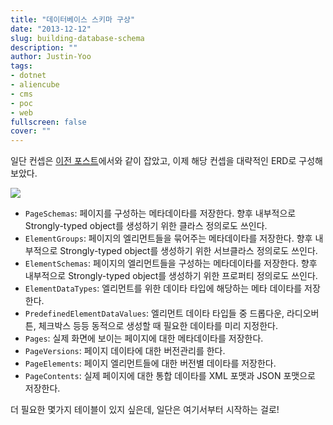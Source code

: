 ```yaml
---
title: "데이터베이스 스키마 구상"
date: "2013-12-12"
slug: building-database-schema
description: ""
author: Justin-Yoo
tags:
- dotnet
- aliencube
- cms
- poc
- web
fullscreen: false
cover: ""
---
```


일단 컨셉은 [이전 포스트](/ko/2013/12/12/building-cms-concepts)에서와 같이 잡았고, 이제 해당 컨셉을 대략적인 ERD로 구성해 보았다.

![](https://sa0blogs.blob.core.windows.net/justinchronicles/2013/12/PoC.Schema.Database.png)

- `PageSchemas`: 페이지를 구성하는 메타데이타를 저장한다. 향후 내부적으로 Strongly-typed object를 생성하기 위한 클라스 정의로도 쓰인다.
- `ElementGroups`: 페이지의 엘리먼트들을 묶어주는 메타데이타를 저장한다. 향후 내부적으로 Strongly-typed object를 생성하기 위한 서브클라스 정의로도 쓰인다.
- `ElementSchemas`: 페이지의 엘리먼트들을 구성하는 메타데이타를 저장한다. 향후 내부적으로 Strongly-typed object를 생성하기 위한 프로퍼티 정의로도 쓰인다.
- `ElementDataTypes`: 엘리먼트를 위한 데이타 타입에 해당하는 메타 데이타를 저장한다.
- `PredefinedElementDataValues`: 엘리먼트 데이타 타입들 중 드롭다운, 라디오버튼, 체크박스 등등 동적으로 생성할 때 필요한 데이타를 미리 지정한다.
- `Pages`: 실제 화면에 보이는 페이지에 대한 메타데이타를 저장한다.
- `PageVersions`: 페이지 데이타에 대한 버전관리를 한다.
- `PageElements`: 페이지 엘리먼트들에 대한 버전별 데이타를 저장한다.
- `PageContents`: 실제 페이지에 대한 통합 데이타를 XML 포맷과 JSON 포맷으로 저장한다.

더 필요한 몇가지 테이블이 있지 싶은데, 일단은 여기서부터 시작하는 걸로!
